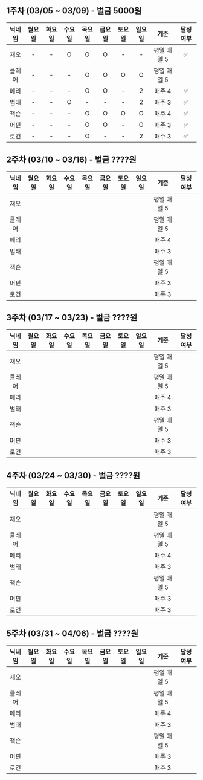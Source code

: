## 1주차 (03/05 ~ 03/09) - 벌금 5000원

| 닉네임 | 월요일 | 화요일 | 수요일 | 목요일 | 금요일 | 토요일 | 일요일 |    기준     |  달성여부  |
| :----: | :----: | :----: | :----: | :----: | :----: | :----: | :----: | :---------: | :----: |
|  재오  |   -    |   -    |   O    |   O    |   O    |   -    |   -    | 평일 매일 5 | ✅ |
|  클레어 |   -    |   -    |   -    |   O    |   O    |   O    |   O    | 평일 매일 5 |   |
|  메리  |   -    |   -    |   -    |   O    |   O    |   -    |   2    |   매주 4    | ✅ |
|  범태  |   -    |   -    |   O    |   -    |   -    |   -    |   2    |   매주 3    | ✅ |
|  잭슨  |   -    |   -    |   -    |   O    |   O    |   O    |   O    |   매주 4    | ✅ |
|  머핀  |   -    |   -    |   -    |   O    |   O    |   -    |   O    |   매주 3    | ✅ |
|  로건  |   -    |   -    |   -    |   O    |   -    |   -    |   2    |   매주 3    | ✅ |

## 2주차 (03/10 ~ 03/16) - 벌금 ????원

| 닉네임 | 월요일 | 화요일 | 수요일 | 목요일 | 금요일 | 토요일 | 일요일 |    기준     |  달성여부  |
| :----: | :----: | :----: | :----: | :----: | :----: | :----: | :----: | :---------: | :----: |
|  재오  |        |        |        |        |        |        |        | 평일 매일 5 |   |
|  클레어 |        |        |        |        |        |        |        | 평일 매일 5 |   |
|  메리  |        |        |        |        |        |        |        |   매주 4    |   |
|  범태  |        |        |        |        |        |        |        |   매주 3    |   |
|  잭슨  |        |        |        |        |        |        |        |  평일 매일 5  |   |
|  머핀  |        |        |        |        |        |        |        |   매주 3    |   |
|  로건  |        |        |        |        |        |        |        |   매주 3    |   |

## 3주차 (03/17 ~ 03/23) - 벌금 ????원

| 닉네임 | 월요일 | 화요일 | 수요일 | 목요일 | 금요일 | 토요일 | 일요일 |    기준     |  달성여부  |
| :----: | :----: | :----: | :----: | :----: | :----: | :----: | :----: | :---------: | :----: |
|  재오  |        |        |        |        |        |        |        | 평일 매일 5 |   |
|  클레어 |        |        |        |        |        |        |        | 평일 매일 5 |   |
|  메리  |        |        |        |        |        |        |        |   매주 4    |   |
|  범태  |        |        |        |        |        |        |        |   매주 3    |   |
|  잭슨  |        |        |        |        |        |        |        |  평일 매일 5  |   |
|  머핀  |        |        |        |        |        |        |        |   매주 3    |   |
|  로건  |        |        |        |        |        |        |        |   매주 3    |   |

## 4주차 (03/24 ~ 03/30) - 벌금 ????원

| 닉네임 | 월요일 | 화요일 | 수요일 | 목요일 | 금요일 | 토요일 | 일요일 |    기준     |  달성여부  |
| :----: | :----: | :----: | :----: | :----: | :----: | :----: | :----: | :---------: | :----: |
|  재오  |        |        |        |        |        |        |        | 평일 매일 5 |   |
|  클레어 |        |        |        |        |        |        |        | 평일 매일 5 |   |
|  메리  |        |        |        |        |        |        |        |   매주 4    |   |
|  범태  |        |        |        |        |        |        |        |   매주 3    |   |
|  잭슨  |        |        |        |        |        |        |        |  평일 매일 5  |   |
|  머핀  |        |        |        |        |        |        |        |   매주 3    |   |
|  로건  |        |        |        |        |        |        |        |   매주 3    |   |

## 5주차 (03/31 ~ 04/06) - 벌금 ????원

| 닉네임 | 월요일 | 화요일 | 수요일 | 목요일 | 금요일 | 토요일 | 일요일 |    기준     |  달성여부  |
| :----: | :----: | :----: | :----: | :----: | :----: | :----: | :----: | :---------: | :----: |
|  재오  |        |        |        |        |        |        |        | 평일 매일 5 |   |
|  클레어 |        |        |        |        |        |        |        | 평일 매일 5 |   |
|  메리  |        |        |        |        |        |        |        |   매주 4    |   |
|  범태  |        |        |        |        |        |        |        |   매주 3    |   |
|  잭슨  |        |        |        |        |        |        |        |  평일 매일 5  |   |
|  머핀  |        |        |        |        |        |        |        |   매주 3    |   |
|  로건  |        |        |        |        |        |        |        |   매주 3    |   |